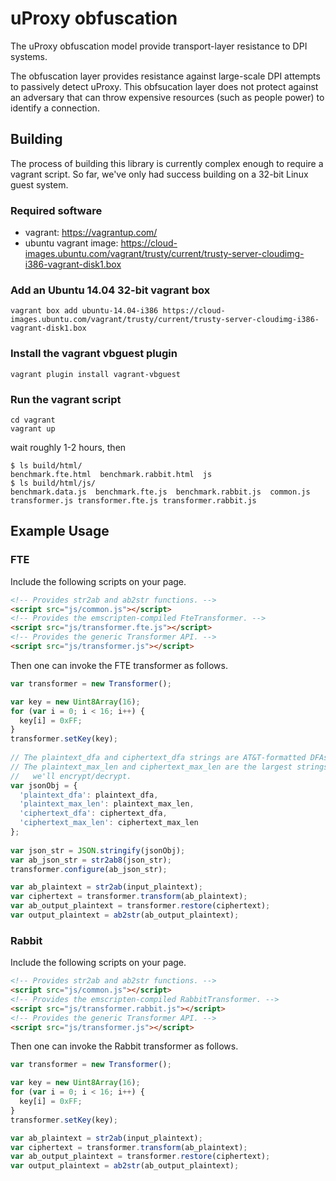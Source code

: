 uProxy obfuscation
==================

The uProxy obfuscation model provide transport-layer resistance to DPI systems.

The obfuscation layer provides resistance against large-scale DPI attempts to passively detect uProxy. This obfsucation layer does not protect against an adversary that can throw expensive resources (such as people power) to identify a connection.

Building
--------

The process of building this library is currently complex enough to require a vagrant script. So far, we've only had success building on a 32-bit Linux guest system.

### Required software 

* vagrant: https://vagrantup.com/
* ubuntu vagrant image: https://cloud-images.ubuntu.com/vagrant/trusty/current/trusty-server-cloudimg-i386-vagrant-disk1.box

### Add an Ubuntu 14.04 32-bit vagrant box

```shell
vagrant box add ubuntu-14.04-i386 https://cloud-images.ubuntu.com/vagrant/trusty/current/trusty-server-cloudimg-i386-vagrant-disk1.box
```

### Install the vagrant vbguest plugin

```shell
vagrant plugin install vagrant-vbguest
```

### Run the vagrant script

```
cd vagrant 
vagrant up
```

wait roughly 1-2 hours, then

```shell
$ ls build/html/
benchmark.fte.html  benchmark.rabbit.html  js
$ ls build/html/js/
benchmark.data.js  benchmark.fte.js  benchmark.rabbit.js  common.js  transformer.js transformer.fte.js transformer.rabbit.js
```

Example Usage
-------------

### FTE

Include the following scripts on your page.

```html
<!-- Provides str2ab and ab2str functions. -->
<script src="js/common.js"></script>
<!-- Provides the emscripten-compiled FteTransformer. -->
<script src="js/transformer.fte.js"></script>
<!-- Provides the generic Transformer API. -->
<script src="js/transformer.js"></script>
```

Then one can invoke the FTE transformer as follows.

```javascript
var transformer = new Transformer();

var key = new Uint8Array(16);
for (var i = 0; i < 16; i++) {
  key[i] = 0xFF;
}
transformer.setKey(key);
        
// The plaintext_dfa and ciphertext_dfa strings are AT&T-formatted DFAs.
// The plaintext_max_len and ciphertext_max_len are the largest strings
//   we'll encrypt/decrypt.
var jsonObj = {
  'plaintext_dfa': plaintext_dfa,
  'plaintext_max_len': plaintext_max_len,
  'ciphertext_dfa': ciphertext_dfa,
  'ciphertext_max_len': ciphertext_max_len
};
        
var json_str = JSON.stringify(jsonObj);
var ab_json_str = str2ab8(json_str);
transformer.configure(ab_json_str);

var ab_plaintext = str2ab(input_plaintext);
var ciphertext = transformer.transform(ab_plaintext);
var ab_output_plaintext = transformer.restore(ciphertext);
var output_plaintext = ab2str(ab_output_plaintext);
```

### Rabbit

Include the following scripts on your page.

```html
<!-- Provides str2ab and ab2str functions. -->
<script src="js/common.js"></script>
<!-- Provides the emscripten-compiled RabbitTransformer. -->
<script src="js/transformer.rabbit.js"></script>
<!-- Provides the generic Transformer API. -->
<script src="js/transformer.js"></script>
```

Then one can invoke the Rabbit transformer as follows.

```javascript
var transformer = new Transformer();

var key = new Uint8Array(16);
for (var i = 0; i < 16; i++) {
  key[i] = 0xFF;
}
transformer.setKey(key);

var ab_plaintext = str2ab(input_plaintext);
var ciphertext = transformer.transform(ab_plaintext);
var ab_output_plaintext = transformer.restore(ciphertext);
var output_plaintext = ab2str(ab_output_plaintext);
```
